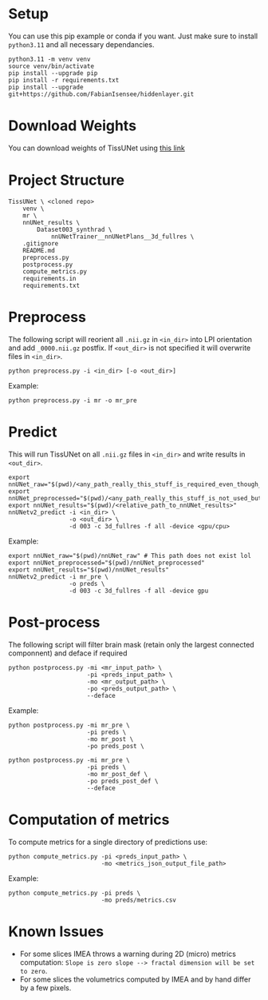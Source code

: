 # Setup
You can use this pip example or conda if you want. Just make sure to install `python3.11` and all necessary dependancies.
```
python3.11 -m venv venv
source venv/bin/activate
pip install --upgrade pip
pip install -r requirements.txt
pip install --upgrade git+https://github.com/FabianIsensee/hiddenlayer.git
```

# Download Weights
You can download weights of TissUNet using [this link](https://drive.google.com/drive/folders/18c06FU825eIsgyscO1CEbZf8jszzKJdT?usp=drive_link)

# Project Structure
```
TissUNet \ <cloned repo>
    venv \
    mr \
    nnUNet_results \
        Dataset003_synthrad \
            nnUNetTrainer__nnUNetPlans__3d_fullres \
    .gitignore
    README.md
    preprocess.py
    postprocess.py
    compute_metrics.py
    requirements.in
    requirements.txt
```

# Preprocess
The following script will reorient all `.nii.gz` in `<in_dir>` into LPI orientation and add `_0000.nii.gz` postfix. If `<out_dir>` is not specified it will overwrite files in `<in_dir>`.
```
python preprocess.py -i <in_dir> [-o <out_dir>]
```
Example:
```
python preprocess.py -i mr -o mr_pre
```

# Predict
This will run TissUNet on all `.nii.gz` files in `<in_dir>` and write results in `<out_dir>`.
```
export nnUNet_raw="$(pwd)/<any_path_really_this_stuff_is_required_even_though_not_used>"
export nnUNet_preprocessed="$(pwd)/<any_path_really_this_stuff_is_not_used_but_suppresses_the_warning>"
export nnUNet_results="$(pwd)/<relative_path_to_nnUNet_results>"
nnUNetv2_predict -i <in_dir> \
                 -o <out_dir> \
                 -d 003 -c 3d_fullres -f all -device <gpu/cpu>
```
Example:
```
export nnUNet_raw="$(pwd)/nnUNet_raw" # This path does not exist lol
export nnUNet_preprocessed="$(pwd)/nnUNet_preprocessed"
export nnUNet_results="$(pwd)/nnUNet_results"
nnUNetv2_predict -i mr_pre \
                 -o preds \
                 -d 003 -c 3d_fullres -f all -device gpu
```

# Post-process
The following script will filter brain mask (retain only the largest connected componnent) and deface if required
```
python postprocess.py -mi <mr_input_path> \
                      -pi <preds_input_path> \
                      -mo <mr_output_path> \
                      -po <preds_output_path> \
                      --deface
```
Example:
```
python postprocess.py -mi mr_pre \
                      -pi preds \
                      -mo mr_post \
                      -po preds_post \

python postprocess.py -mi mr_pre \
                      -pi preds \
                      -mo mr_post_def \
                      -po preds_post_def \
                      --deface
```

# Computation of metrics
To compute metrics for a single directory of predictions use:
```
python compute_metrics.py -pi <preds_input_path> \
                          -mo <metrics_json_output_file_path>
```
Example:
```
python compute_metrics.py -pi preds \
                          -mo preds/metrics.csv
```

# Known Issues
- For some slices IMEA throws a warning during 2D (micro) metrics computation: `Slope is zero slope --> fractal dimension will be set to zero`.
- For some slices the volumetrics computed by IMEA and by hand differ by a few pixels.